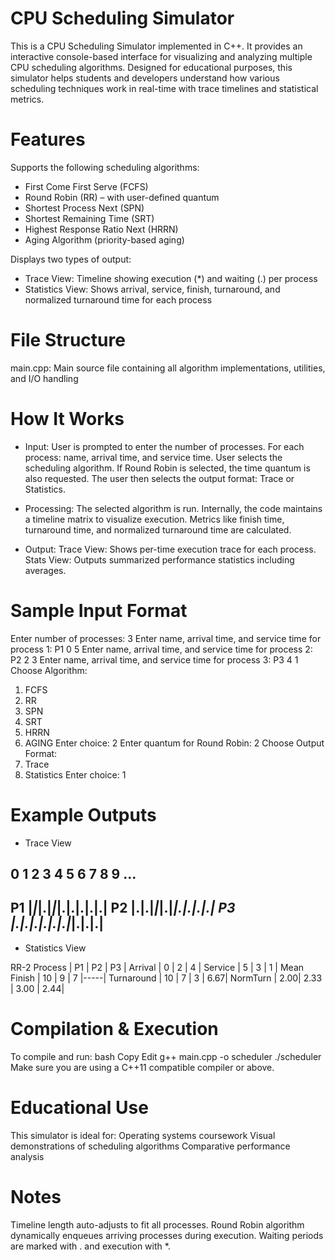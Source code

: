# CPU Scheduling Simulator
This is a CPU Scheduling Simulator implemented in C++. It provides an interactive console-based interface for visualizing and analyzing multiple CPU scheduling algorithms. Designed for educational purposes, this simulator helps students and developers understand how various scheduling techniques work in real-time with trace timelines and statistical metrics.

# Features
Supports the following scheduling algorithms:
- First Come First Serve (FCFS)
- Round Robin (RR) – with user-defined quantum
- Shortest Process Next (SPN)
- Shortest Remaining Time (SRT)
- Highest Response Ratio Next (HRRN)
- Aging Algorithm (priority-based aging)

Displays two types of output:
- Trace View: Timeline showing execution (*) and waiting (.) per process
- Statistics View: Shows arrival, service, finish, turnaround, and normalized turnaround time for each process

# File Structure
main.cpp: Main source file containing all algorithm implementations, utilities, and I/O handling

# How It Works
- Input:
User is prompted to enter the number of processes.
For each process: name, arrival time, and service time.
User selects the scheduling algorithm.
If Round Robin is selected, the time quantum is also requested.
The user then selects the output format: Trace or Statistics.

- Processing:
The selected algorithm is run.
Internally, the code maintains a timeline matrix to visualize execution.
Metrics like finish time, turnaround time, and normalized turnaround time are calculated.

- Output:
Trace View: Shows per-time execution trace for each process.
Stats View: Outputs summarized performance statistics including averages.

# Sample Input Format

Enter number of processes: 3
Enter name, arrival time, and service time for process 1: P1 0 5
Enter name, arrival time, and service time for process 2: P2 2 3
Enter name, arrival time, and service time for process 3: P3 4 1
Choose Algorithm:
1. FCFS
2. RR
3. SPN
4. SRT
5. HRRN
6. AGING
Enter choice: 2
Enter quantum for Round Robin: 2
Choose Output Format:
1. Trace
2. Statistics
Enter choice: 1
# Example Outputs
- Trace View

0 1 2 3 4 5 6 7 8 9 ...
------------------------------------------------
P1     |*|*|.|*|*|.|.|.|.|.|
P2     |.|.|*|*|.|*|.|.|.|.|
P3     |.|.|.|.|.|.|*|.|.|.|
------------------------------------------------

- Statistics View

RR-2
Process    |  P1  |  P2  |  P3  |
Arrival    |  0   |  2   |  4   |
Service    |  5   |  3   |  1   | Mean
Finish     | 10   | 9    | 7    |-----|
Turnaround | 10  | 7    | 3    |  6.67|
NormTurn   | 2.00| 2.33 | 3.00 |  2.44|

# Compilation & Execution
To compile and run:
bash
Copy
Edit
g++ main.cpp -o scheduler
./scheduler
Make sure you are using a C++11 compatible compiler or above.

# Educational Use
This simulator is ideal for:
Operating systems coursework
Visual demonstrations of scheduling algorithms
Comparative performance analysis

# Notes
Timeline length auto-adjusts to fit all processes.
Round Robin algorithm dynamically enqueues arriving processes during execution.
Waiting periods are marked with . and execution with *.
